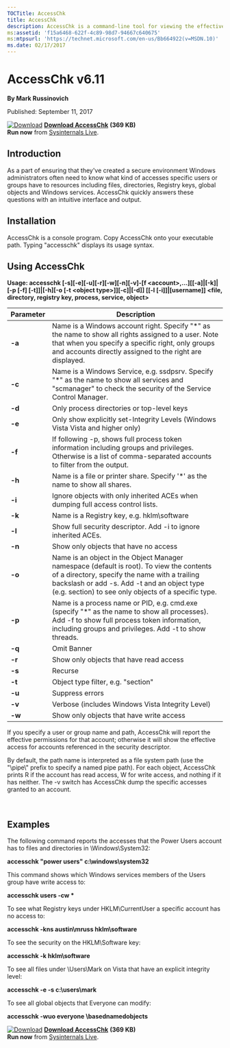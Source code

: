 ```yaml
---
TOCTitle: AccessChk 
title: AccessChk
description: AccessChk is a command-line tool for viewing the effective permissions on files, registry keys, services, processes, kernel objects, and more.
ms:assetid: 'f15a6468-622f-4c89-98d7-94667c640675' 
ms:mtpsurl: 'https://technet.microsoft.com/en-us/Bb664922(v=MSDN.10)' 
ms.date: 02/17/2017
---
```


AccessChk v6.11
===============

**By Mark Russinovich**

Published: September 11, 2017

[![Download](/media/landing/sysinternals/download_sm.png)](https://download.sysinternals.com/files/AccessChk.zip)  [**Download AccessChk**](https://download.sysinternals.com/files/AccessChk.zip) **(369 KB)**  
**Run now** from [Sysinternals Live](https://live.sysinternals.com/accesschk.exe).

## Introduction

As a part of ensuring that they've created a secure environment Windows
administrators often need to know what kind of accesses specific users
or groups have to resources including files, directories, Registry keys,
global objects and Windows services. AccessChk quickly answers these
questions with an intuitive interface and output.

## Installation

AccessChk is a console program. Copy AccessChk onto your executable
path. Typing "accesschk" displays its usage syntax.

## Using AccessChk

**Usage: accesschk \[-s\]\[-e\]\[-u\]\[-r\]\[-w\]\[-n\]\[-v\]-\[f
&lt;account&gt;,...\]\[\[-a\]|\[-k\]|\[-p \[-f\] \[-t\]\]|\[-h\]\[-o
\[-t &lt;object type&gt;\]\]\[-c\]|\[-d\]\] \[\[-l
\[-i\]\]|\[username\]\] &lt;file, directory, registry key, process,
service, object&gt;**


|Parameter  |Description  |
|---------|---------|
|  **-a** |  Name is a Windows account right. Specify "\*" as the name to show all rights assigned to a user. Note that when you specify a specific right, only groups and accounts directly assigned to the right are displayed.|
|  **-c** |  Name is a Windows Service, e.g. ssdpsrv. Specify "\*" as the name to show all services and "scmanager" to check the security of the Service Control Manager.|
|  **-d** |  Only process directories or top-level keys|
|  **-e** |  Only show explicitly set-Integrity Levels (Windows Vista Vista and higher only)|
|  **-f** |  If following -p, shows full process token information including groups and privileges. Otherwise is a list of comma-separated accounts to filter from the output.|
|  **-h** |  Name is a file or printer share. Specify '\*' as the name to show all shares.|
|  **-i** |  Ignore objects with only inherited ACEs when dumping full access control lists.|
|  **-k** |  Name is a Registry key, e.g. hklm\\software|
|  **-l** |  Show full security descriptor. Add -i to ignore inherited ACEs.|
|  **-n** |  Show only objects that have no access|
|  **-o** |  Name is an object in the Object Manager namespace (default is root). To view the contents of a directory, specify the name with a trailing backslash or add -s. Add -t and an object type (e.g. section) to see only objects of a specific type.|
|  **-p** |  Name is a process name or PID, e.g. cmd.exe (specify "\*" as the name to show all processes). Add -f to show full process token information, including groups and privileges. Add -t to show threads.|
|  **-q** |  Omit Banner|
|  **-r** |  Show only objects that have read access|
|  **-s** |  Recurse|
|  **-t** |  Object type filter, e.g. "section"|
|  **-u** |  Suppress errors|
|  **-v** |  Verbose (includes Windows Vista Integrity Level)|
|  **-w** |  Show only objects that have write access|

If you specify a user or group name and path, AccessChk will report the
effective permissions for that account; otherwise it will show the
effective access for accounts referenced in the security descriptor.

By default, the path name is interpreted as a file system path (use the
"\\pipe\\" prefix to specify a named pipe path). For each object,
AccessChk prints R if the account has read access, W for write access,
and nothing if it has neither. The -v switch has AccessChk dump the
specific accesses granted to an account.

 
## Examples

The following command reports the accesses that the Power Users account
has to files and directories in \\Windows\\System32:

**accesschk "power users" c:\\windows\\system32**

This command shows which Windows services members of the Users group
have write access to:

**accesschk users -cw \***

To see what Registry keys under HKLM\\CurrentUser a specific account has
no access to:

**accesschk -kns austin\\mruss hklm\\software**

To see the security on the HKLM\\Software key:

**accesschk -k hklm\\software**

To see all files under \\Users\\Mark on Vista that have an explicit
integrity level:

**accesschk -e -s c:\\users\\mark**

To see all global objects that Everyone can modify:

**accesschk -wuo everyone \\basednamedobjects**


[![Download](/media/landing/sysinternals/download_sm.png)](https://download.sysinternals.com/files/AccessChk.zip)  [**Download AccessChk**](https://download.sysinternals.com/files/AccessChk.zip) **(369 KB)**  
**Run now** from [Sysinternals Live](https://live.sysinternals.com/accesschk.exe).